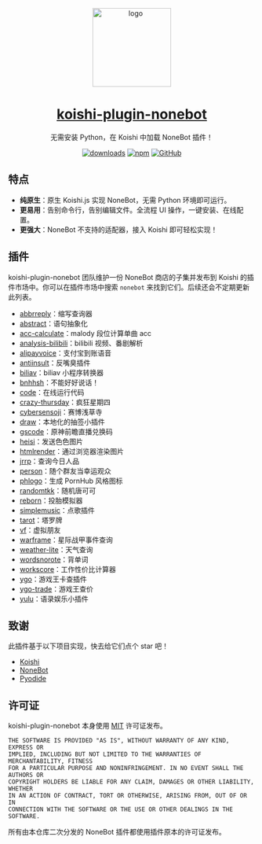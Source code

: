 <div align="center">
  <a href="https://koishi.chat/" target="_blank">
    <img width="160" src="https://nonebot.koishi.chat/logo.png" alt="logo">
  </a>
  <h1 id="koishi"><a href="https://nonebot.koishi.chat/" target="_blank">koishi-plugin-nonebot</a></h1>

无需安装 Python，在 Koishi 中加载 NoneBot 插件！

[![downloads](https://img.shields.io/npm/dm/koishi-plugin-nonebot?style=flat-square)](https://www.npmjs.com/package/koishi-plugin-nonebot)
[![npm](https://img.shields.io/npm/v/koishi-plugin-nonebot?style=flat-square)](https://www.npmjs.com/package/koishi-plugin-nonebot)
[![GitHub](https://img.shields.io/github/license/nonebotjs/koishi-plugin-nonebot?style=flat-square)](https://github.com/nonebotjs/koishi-plugin-nonebot/blob/main/LICENSE)

</div>

## 特点

- **纯原生**：原生 Koishi.js 实现 NoneBot，无需 Python 环境即可运行。
- **更易用**：告别命令行，告别编辑文件。全流程 UI 操作，一键安装、在线配置。
- **更强大**：NoneBot 不支持的适配器，接入 Koishi 即可轻松实现！

## 插件

koishi-plugin-nonebot 团队维护一份 NoneBot 商店的子集并发布到 Koishi 的插件市场中。你可以在插件市场中搜索 `nonebot` 来找到它们。后续还会不定期更新此列表。

- [abbrreply](https://github.com/anlen123/nonebot_plugin_abbrreply)：缩写查询器
- [abstract](https://github.com/CherryCherries/nonebot-plugin-abstract)：语句抽象化
- [acc-calculate](https://github.com/ohdmire/nonebot-plugin-acc-calculate)：malody 段位计算单曲 acc
- [analysis-bilibili](https://github.com/mengshouer/nonebot_plugin_analysis_bilibili)：bilibili 视频、番剧解析
- [alipayvoice](https://github.com/A-kirami/nonebot-plugin-alipayvoice)：支付宝到账语音
- [antiinsult](https://github.com/tkgs0/nonebot-plugin-antiinsult)：反嘴臭插件
- [biliav](https://github.com/knva/nonebot_plugin_biliav)：biliav 小程序转换器
- [bnhhsh](https://github.com/lgc2333/nonebot-plugin-bnhhsh)：不能好好说话！
- [code](https://github.com/yzyyz1387/nonebot_plugin_code)：在线运行代码
- [crazy-thursday](https://github.com/MinatoAquaCrews/nonebot_plugin_crazy_thursday)：疯狂星期四
- [cybersensoji](https://github.com/Raidenneox/nonebot_plugin_CyberSensoji)：赛博浅草寺
- [draw](https://github.com/bingganhe123/nonebot_plugin_draw)：本地化的抽签小插件
- [gscode](https://github.com/monsterxcn/nonebot-plugin-gscode)：原神前瞻直播兑换码
- [heisi](https://github.com/yzyyz1387/nonebot_plugin_heisi)：发送色色图片
- [htmlrender](https://github.com/kexue-z/nonebot-plugin-htmlrender)：通过浏览器渲染图片
- [jrrp](https://github.com/SkyDynamic/nonebot_plugin_jrrp)：查询今日人品
- [person](https://github.com/jcjrobert/nonebot-plugin-person)：随个群友当幸运观众
- [phlogo](https://github.com/kexue-z/nonebot-plugin-phlogo)：生成 PornHub 风格图标
- [randomtkk](https://github.com/MinatoAquaCrews/nonebot_plugin_randomtkk)：随机唐可可
- [reborn](https://github.com/Aziteee/nonebot_plugin_reborn)：投胎模拟器
- [simplemusic](https://github.com/noneplugin/nonebot-plugin-simplemusic)：点歌插件
- [tarot](https://github.com/MinatoAquaCrews/nonebot_plugin_tarot)：塔罗牌
- [vf](https://github.com/snowyfirefly/VirtualFriends)：虚拟朋友
- [warframe](https://github.com/17TheWord/nonebot-plugin-warframe)：星际战甲事件查询
- [weather-lite](https://github.com/zjkwdy/nonebot_plugin_weather_lite)：天气查询
- [wordsnorote](https://github.com/GC-ZF/nonebot_plugin_wordsnorote)：背单词
- [workscore](https://github.com/yzyyz1387/nonebot_plugin_workscore)：工作性价比计算器
- [ygo](https://github.com/anlen123/nonebot_plugin_ygo)：游戏王卡查插件
- [ygo-trade](https://github.com/Kaguyaya/nonebot_plugin_ygo_trade)：游戏王查价
- [yulu](https://github.com/bingqiu456/nonebot-plugin-yulu)：语录娱乐小插件

## 致谢

此插件基于以下项目实现，快去给它们点个 star 吧！

- [Koishi](https://github.com/koishijs/koishi)
- [NoneBot](https://github.com/nonebot/nonebot2)
- [Pyodide](https://github.com/pyodide/pyodide)

## 许可证

koishi-plugin-nonebot 本身使用 [MIT](https://github.com/nonebotjs/koishi-plugin-nonebot/blob/main/LICENSE) 许可证发布。

```
THE SOFTWARE IS PROVIDED "AS IS", WITHOUT WARRANTY OF ANY KIND, EXPRESS OR
IMPLIED, INCLUDING BUT NOT LIMITED TO THE WARRANTIES OF MERCHANTABILITY, FITNESS
FOR A PARTICULAR PURPOSE AND NONINFRINGEMENT. IN NO EVENT SHALL THE AUTHORS OR
COPYRIGHT HOLDERS BE LIABLE FOR ANY CLAIM, DAMAGES OR OTHER LIABILITY, WHETHER
IN AN ACTION OF CONTRACT, TORT OR OTHERWISE, ARISING FROM, OUT OF OR IN
CONNECTION WITH THE SOFTWARE OR THE USE OR OTHER DEALINGS IN THE SOFTWARE.
```

所有由本仓库二次分发的 NoneBot 插件都使用插件原本的许可证发布。
